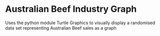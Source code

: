 # Australian Beef Industry Graph

Uses the python module Turtle Graphics to visually display a randomised data set representing Australian Beef sales as a graph
